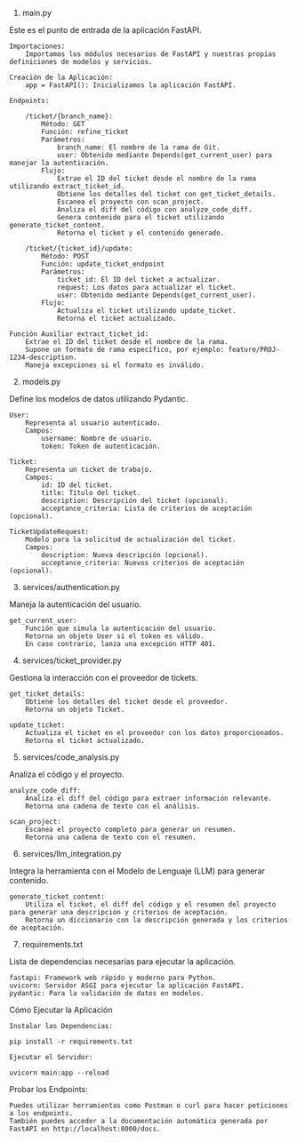 1. main.py

Este es el punto de entrada de la aplicación FastAPI.

    Importaciones:
        Importamos los módulos necesarios de FastAPI y nuestras propias definiciones de modelos y servicios.

    Creación de la Aplicación:
        app = FastAPI(): Inicializamos la aplicación FastAPI.

    Endpoints:

        /ticket/{branch_name}:
            Método: GET
            Función: refine_ticket
            Parámetros:
                branch_name: El nombre de la rama de Git.
                user: Obtenido mediante Depends(get_current_user) para manejar la autenticación.
            Flujo:
                Extrae el ID del ticket desde el nombre de la rama utilizando extract_ticket_id.
                Obtiene los detalles del ticket con get_ticket_details.
                Escanea el proyecto con scan_project.
                Analiza el diff del código con analyze_code_diff.
                Genera contenido para el ticket utilizando generate_ticket_content.
                Retorna el ticket y el contenido generado.

        /ticket/{ticket_id}/update:
            Método: POST
            Función: update_ticket_endpoint
            Parámetros:
                ticket_id: El ID del ticket a actualizar.
                request: Los datos para actualizar el ticket.
                user: Obtenido mediante Depends(get_current_user).
            Flujo:
                Actualiza el ticket utilizando update_ticket.
                Retorna el ticket actualizado.

    Función Auxiliar extract_ticket_id:
        Extrae el ID del ticket desde el nombre de la rama.
        Supone un formato de rama específico, por ejemplo: feature/PROJ-1234-description.
        Maneja excepciones si el formato es inválido.

2. models.py

Define los modelos de datos utilizando Pydantic.

    User:
        Representa al usuario autenticado.
        Campos:
            username: Nombre de usuario.
            token: Token de autenticación.

    Ticket:
        Representa un ticket de trabajo.
        Campos:
            id: ID del ticket.
            title: Título del ticket.
            description: Descripción del ticket (opcional).
            acceptance_criteria: Lista de criterios de aceptación (opcional).

    TicketUpdateRequest:
        Modelo para la solicitud de actualización del ticket.
        Campos:
            description: Nueva descripción (opcional).
            acceptance_criteria: Nuevos criterios de aceptación (opcional).

3. services/authentication.py

Maneja la autenticación del usuario.

    get_current_user:
        Función que simula la autenticación del usuario.
        Retorna un objeto User si el token es válido.
        En caso contrario, lanza una excepción HTTP 401.

4. services/ticket_provider.py

Gestiona la interacción con el proveedor de tickets.

    get_ticket_details:
        Obtiene los detalles del ticket desde el proveedor.
        Retorna un objeto Ticket.

    update_ticket:
        Actualiza el ticket en el proveedor con los datos proporcionados.
        Retorna el ticket actualizado.

5. services/code_analysis.py

Analiza el código y el proyecto.

    analyze_code_diff:
        Analiza el diff del código para extraer información relevante.
        Retorna una cadena de texto con el análisis.

    scan_project:
        Escanea el proyecto completo para generar un resumen.
        Retorna una cadena de texto con el resumen.

6. services/llm_integration.py

Integra la herramienta con el Modelo de Lenguaje (LLM) para generar contenido.

    generate_ticket_content:
        Utiliza el ticket, el diff del código y el resumen del proyecto para generar una descripción y criterios de aceptación.
        Retorna un diccionario con la descripción generada y los criterios de aceptación.

7. requirements.txt

Lista de dependencias necesarias para ejecutar la aplicación.

    fastapi: Framework web rápido y moderno para Python.
    uvicorn: Servidor ASGI para ejecutar la aplicación FastAPI.
    pydantic: Para la validación de datos en modelos.

Cómo Ejecutar la Aplicación

    Instalar las Dependencias:
```
pip install -r requirements.txt

Ejecutar el Servidor:

uvicorn main:app --reload
```

Probar los Endpoints:

    Puedes utilizar herramientas como Postman o curl para hacer peticiones a los endpoints.
    También puedes acceder a la documentación automática generada por FastAPI en http://localhost:8000/docs.
